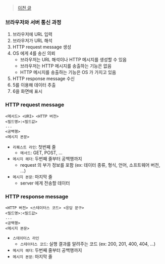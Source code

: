 > [이전 글](./browser_url.md)

### 브라우저와 서버 통신 과정

1. 브라우저에 URL 입력
2. 브라우저가 URL 해석
3. HTTP request message 생성
4. OS 에게 4를 송신 의뢰
    - 브라우저는 URL 해석이나 HTTP 메시지를 생성할 수 있음
    - 브라우저는 HTTP 메시지를 송출하는 기능은 없음
    - HTTP 메시지를 송출하는 기능은 OS 가 가지고 있음
5. HTTP response message 수신
6. 5를 이용해 데이터 추출
7. 6을 화면에 표시

### HTTP request message

```text
<메서드> <URI> <HTTP 버전>
<필드명>:<필드값>
...
<공백행>
<메시지 본문>
```

- `리퀘스트 라인`: 첫번째 줄
    - `메서드`: GET, POST, ...
- `메시지 헤더`: 두번째 줄부터 공백행까지
    - request 의 부가 정보를 포함 (ex: 데이터 종류, 형식, 언어, 소프트웨어 버전, ...)
- `메시지 본문`: 마지막 줄
    - server 에게 전송할 데이터

### HTTP response message

```text
<HTTP 버전> <스테이터스 코드> <응답 문구>
<필드명>:<필드값>
...
<공백행>
<메시지 본문>
```

- `스테이터스 라인`
    - `스테이터스 코드`: 실행 결과를 알려주는 코드 (ex: 200, 201, 400, 404, ...)
- `메시지 헤더`: 두번째 줄부터 공백행까지
- `메시지 본문`: 마지막 줄